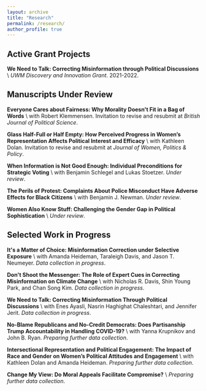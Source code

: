 ```yaml
---
layout: archive
title: "Research"
permalink: /research/
author_profile: true
---
```


## Active Grant Projects

**We Need to Talk: Correcting Misinformation through Political Discussions** \\
_UWM Discovery and Innovation Grant_. 2021-2022.

## Manuscripts Under Review

**Everyone Cares about Fairness: Why Morality Doesn't Fit in a Bag of Words** \\
with Robert Klemmensen. Invitation to revise and resubmit at _British Journal of Political Science_.

**Glass Half-Full or Half Empty: How Perceived Progress in Women’s Representation Affects Political Interest and Efficacy** \\
with Kathleen Dolan. Invitation to revise and resubmit at _Journal of Women, Politics & Policy_.

**When Information is Not Good Enough: Individual Preconditions for Strategic Voting** \\
with Benjamin Schlegel and Lukas Stoetzer. _Under review_.

**The Perils of Protest: Complaints About Police Misconduct Have Adverse Effects for Black Citizens** \\
with Benjamin J. Newman. _Under review_.

**Women Also Know Stuff: Challenging the Gender Gap in Political Sophistication** \\
_Under review_.

## Selected Work in Progress

**It's a Matter of Choice: Misinformation Correction under Selective Exposure** \\
with Amanda Heideman, Taraleigh Davis, and Jason T. Neumeyer. _Data collection in progress_.

**Don't Shoot the Messenger: The Role of Expert Cues in Correcting Misinformation on Climate Change** \\
with Nicholas R. Davis, Shin Young Park, and Chan Song Kim. _Data collection in progress_.

**We Need to Talk: Correcting Misinformation Through Political Discussions** \\
with Enes Ayasli, Nasrin Haghighat Chaleshtari, and Jennifer Jerit. _Data collection in progress_.

**No-Blame Republicans and No-Credit Democrats: Does Partisanship Trump Accountability in Handling COVID-19?** \\
with Yanna Krupnikov and John B. Ryan. _Preparing further data collection_.

**Intersectional Representation and Political Engagement: The Impact of Race and Gender on Women’s Political Attitudes and Engagement** \\
with Kathleen Dolan and Amanda Heideman. _Preparing further data collection_.

**Change My View: Do Moral Appeals Facilitate Compromise?** \\
_Preparing further data collection_.
